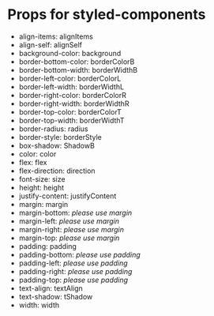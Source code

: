 # Props for styled-components

- align-items: alignItems
- align-self: alignSelf
- background-color: background
- border-bottom-color: borderColorB
- border-bottom-width: borderWidthB
- border-left-color: borderColorL
- border-left-width: borderWidthL
- border-right-color: borderColorR
- border-right-width: borderWidthR
- border-top-color: borderColorT
- border-top-width: borderWidthT
- border-radius: radius
- border-style: borderStyle
- box-shadow: ShadowB
- color: color
- flex: flex
- flex-direction: direction
- font-size: size
- height: height
- justify-content: justifyContent
- margin: margin
- margin-bottom: _please use margin_
- margin-left: _please use margin_
- margin-right: _please use margin_
- margin-top: _please use margin_
- padding: padding
- padding-bottom: _please use padding_
- padding-left: _please use padding_
- padding-right: _please use padding_
- padding-top: _please use padding_
- text-align: textAlign
- text-shadow: tShadow
- width: width
